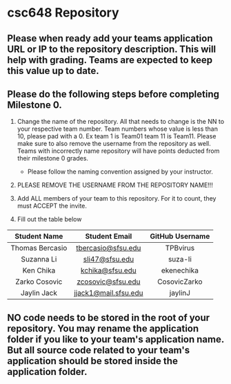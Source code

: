# csc648 Repository

## Please when ready add your teams application URL or IP to the repository description. This will help with grading. Teams are expected to keep this value up to date.

## Please do the following steps before completing Milestone 0.
1. Change the name of the repository. All that needs to change is the NN to your respective team number. Team numbers whose value is less than 10, please pad with a 0. Ex team 1 is Team01 team 11 is Team11. Please make sure to also remove the username from the repository as well. Teams with incorrectly name repository will have points deducted from their milestone 0 grades.
      - Please follow the naming convention assigned by your instructor.

1. PLEASE REMOVE THE USERNAME FROM THE REPOSITORY NAME!!!

2. Add ALL members of your team to this repository. For it to count, they must ACCEPT the invite.

3. Fill out the table below


| Student Name | Student Email | GitHub Username |
|    :---:     |     :---:     |     :---:       |
| Thomas Bercasio | tbercasio@sfsu.edu | TPBvirus |
| Suzanna Li | sli47@sfsu.edu | suza-li |
|   Ken Chika  |   kchika@sfsu.edu  |   ekenechika  |
|  Zarko Cosovic | zcosovic@sfsu.edu | CosovicZarko |
|  Jaylin Jack   |  jjack1@mail.sfsu.edu   |  jaylinJ   |

## NO code needs to be stored in the root of your repository. You may rename the application folder if you like to your team's application name. But all source code related to your team's application should be stored inside the application folder.
